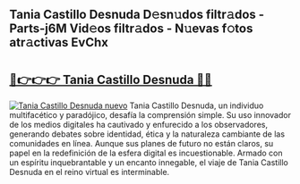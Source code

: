 ## Tania Castillo Desnuda D𝚎sn𝚞dos filtr𝚊dos - Parts-j6M Vid𝚎os filtr𝚊dos - N𝚞evas f𝚘tos atr𝚊ctivas EvChx

# <h2><a href="http://mb0lug.tromn.icu/?c=Tania+Castillo+Desnuda">🔗👉👉👉 Tania Castillo Desnuda 🔗🔗</a></h2>

[![Tania Castillo Desnuda nuevo](https://i.imgur.com/pEAQMta.gif)](http://mb0lug.tromn.icu/?c=Tania+Castillo+Desnuda)
Tania Castillo Desnuda, un individuo multifacético y paradójico, desafía la comprensión simple. Su uso innovador de los medios digitales ha cautivado y enfurecido a los observadores, generando debates sobre identidad, ética y la naturaleza cambiante de las comunidades en línea. Aunque sus planes de futuro no están claros, su papel en la redefinición de la esfera digital es incuestionable. Armado con un espíritu inquebrantable y un encanto innegable, el viaje de Tania Castillo Desnuda en el reino virtual es interminable.
